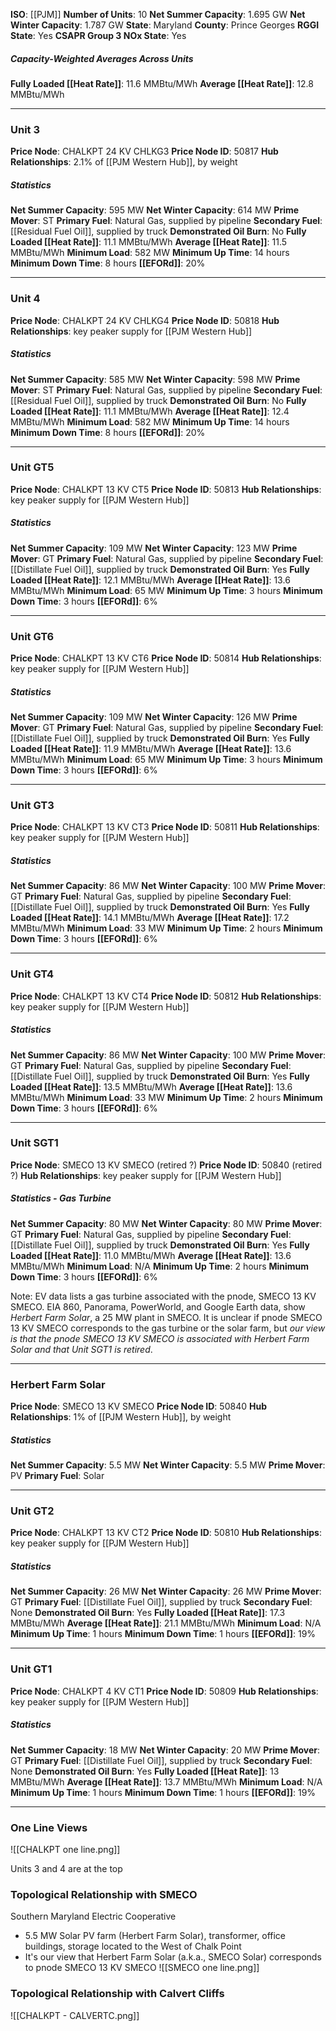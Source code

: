 **ISO**: [[PJM]]
**Number of Units**: 10
**Net Summer Capacity**: 1.695 GW
**Net Winter Capacity**: 1.787 GW
**State**: Maryland
**County**: Prince Georges
**RGGI State**: Yes
**CSAPR Group 3 NOx State**: Yes
##### Capacity-Weighted Averages Across Units
**Fully Loaded [[Heat Rate]]**: 11.6 MMBtu/MWh
**Average [[Heat Rate]]**: 12.8 MMBtu/MWh

---
### Unit 3
**Price Node**: CHALKPT 24 KV CHLKG3
**Price Node ID**: 50817
**Hub Relationships**: 2.1% of [[PJM Western Hub]], by weight
##### Statistics
**Net Summer Capacity**: 595 MW
**Net Winter Capacity**: 614 MW
**Prime Mover**: ST
**Primary Fuel**: Natural Gas, supplied by pipeline
**Secondary Fuel**: [[Residual Fuel Oil]], supplied by truck
**Demonstrated Oil Burn**: No
**Fully Loaded [[Heat Rate]]**: 11.1 MMBtu/MWh
**Average [[Heat Rate]]**: 11.5 MMBtu/MWh
**Minimum Load**: 582 MW
**Minimum Up Time**: 14 hours
**Minimum Down Time**: 8 hours
**[[EFORd]]**: 20%

---
### Unit 4
**Price Node**: CHALKPT 24 KV CHLKG4
**Price Node ID**: 50818
**Hub Relationships**: key peaker supply for [[PJM Western Hub]]
##### Statistics
**Net Summer Capacity**: 585 MW
**Net Winter Capacity**: 598 MW
**Prime Mover**: ST
**Primary Fuel**: Natural Gas, supplied by pipeline
**Secondary Fuel**: [[Residual Fuel Oil]], supplied by truck
**Demonstrated Oil Burn**: No
**Fully Loaded [[Heat Rate]]**: 11.1 MMBtu/MWh
**Average [[Heat Rate]]**: 12.4 MMBtu/MWh
**Minimum Load**: 582 MW
**Minimum Up Time**: 14 hours
**Minimum Down Time**: 8 hours
**[[EFORd]]**: 20%

---
### Unit GT5
**Price Node**: CHALKPT 13 KV CT5
**Price Node ID**: 50813
**Hub Relationships**: key peaker supply for [[PJM Western Hub]]
##### Statistics
**Net Summer Capacity**: 109 MW
**Net Winter Capacity**: 123 MW
**Prime Mover**: GT
**Primary Fuel**: Natural Gas, supplied by pipeline
**Secondary Fuel**: [[Distillate Fuel Oil]], supplied by truck
**Demonstrated Oil Burn**: Yes
**Fully Loaded [[Heat Rate]]**: 12.1 MMBtu/MWh
**Average [[Heat Rate]]**: 13.6 MMBtu/MWh
**Minimum Load**: 65 MW
**Minimum Up Time**: 3 hours
**Minimum Down Time**: 3 hours
**[[EFORd]]**: 6%

---
### Unit GT6
**Price Node**: CHALKPT 13 KV CT6
**Price Node ID**: 50814
**Hub Relationships**: key peaker supply for [[PJM Western Hub]]
##### Statistics
**Net Summer Capacity**: 109 MW
**Net Winter Capacity**: 126 MW
**Prime Mover**: GT
**Primary Fuel**: Natural Gas, supplied by pipeline
**Secondary Fuel**: [[Distillate Fuel Oil]], supplied by truck
**Demonstrated Oil Burn**: Yes
**Fully Loaded [[Heat Rate]]**: 11.9 MMBtu/MWh
**Average [[Heat Rate]]**: 13.6 MMBtu/MWh
**Minimum Load**: 65 MW
**Minimum Up Time**: 3 hours
**Minimum Down Time**: 3 hours
**[[EFORd]]**: 6%

---
### Unit GT3
**Price Node**: CHALKPT 13 KV CT3
**Price Node ID**: 50811
**Hub Relationships**: key peaker supply for [[PJM Western Hub]]
##### Statistics
**Net Summer Capacity**: 86 MW
**Net Winter Capacity**: 100 MW
**Prime Mover**: GT
**Primary Fuel**: Natural Gas, supplied by pipeline
**Secondary Fuel**: [[Distillate Fuel Oil]], supplied by truck
**Demonstrated Oil Burn**: Yes
**Fully Loaded [[Heat Rate]]**: 14.1 MMBtu/MWh
**Average [[Heat Rate]]**: 17.2 MMBtu/MWh
**Minimum Load**: 33 MW
**Minimum Up Time**: 2 hours
**Minimum Down Time**: 3 hours
**[[EFORd]]**: 6%

---
### Unit GT4
**Price Node**: CHALKPT 13 KV CT4
**Price Node ID**: 50812
**Hub Relationships**: key peaker supply for [[PJM Western Hub]]
##### Statistics
**Net Summer Capacity**: 86 MW
**Net Winter Capacity**: 100 MW
**Prime Mover**: GT
**Primary Fuel**: Natural Gas, supplied by pipeline
**Secondary Fuel**: [[Distillate Fuel Oil]], supplied by truck
**Demonstrated Oil Burn**: Yes
**Fully Loaded [[Heat Rate]]**: 13.5 MMBtu/MWh
**Average [[Heat Rate]]**: 13.6 MMBtu/MWh
**Minimum Load**: 33 MW
**Minimum Up Time**: 2 hours
**Minimum Down Time**: 3 hours
**[[EFORd]]**: 6%

---
### Unit SGT1
**Price Node**: SMECO 13 KV SMECO (retired ?)
**Price Node ID**: 50840 (retired ?)
**Hub Relationships**: key peaker supply for [[PJM Western Hub]]
##### Statistics - Gas Turbine
**Net Summer Capacity**: 80 MW
**Net Winter Capacity**: 80 MW
**Prime Mover**: GT
**Primary Fuel**: Natural Gas, supplied by pipeline
**Secondary Fuel**: [[Distillate Fuel Oil]], supplied by truck
**Demonstrated Oil Burn**: Yes
**Fully Loaded [[Heat Rate]]**: 11.0 MMBtu/MWh
**Average [[Heat Rate]]**: 13.6 MMBtu/MWh
**Minimum Load**: N/A
**Minimum Up Time**: 2 hours
**Minimum Down Time**: 3 hours
**[[EFORd]]**: 6%

Note: EV data lists a gas turbine associated with the pnode, SMECO 13 KV SMECO. EIA 860, Panorama, PowerWorld, and Google Earth data, show *Herbert Farm Solar*, a 25 MW plant in SMECO. It is unclear if pnode SMECO 13 KV SMECO corresponds to the gas turbine or the solar farm, but *our view is that the pnode SMECO 13 KV SMECO is associated with Herbert Farm Solar and that Unit SGT1 is retired*.

---
### Herbert Farm Solar
**Price Node**: SMECO 13 KV SMECO
**Price Node ID**: 50840
**Hub Relationships**: 1% of [[PJM Western Hub]], by weight

##### Statistics
**Net Summer Capacity**: 5.5 MW
**Net Winter Capacity**: 5.5 MW
**Prime Mover**: PV
**Primary Fuel**: Solar

---
### Unit GT2
**Price Node**: CHALKPT 13 KV CT2
**Price Node ID**: 50810
**Hub Relationships**: key peaker supply for [[PJM Western Hub]]
##### Statistics
**Net Summer Capacity**: 26 MW
**Net Winter Capacity**: 26 MW
**Prime Mover**: GT
**Primary Fuel**: [[Distillate Fuel Oil]], supplied by truck
**Secondary Fuel**: None
**Demonstrated Oil Burn**: Yes
**Fully Loaded [[Heat Rate]]**: 17.3 MMBtu/MWh
**Average [[Heat Rate]]**: 21.1 MMBtu/MWh
**Minimum Load**: N/A
**Minimum Up Time**: 1 hours
**Minimum Down Time**: 1 hours
**[[EFORd]]**: 19%

---
### Unit GT1
**Price Node**: CHALKPT 4 KV CT1
**Price Node ID**: 50809
**Hub Relationships**: key peaker supply for [[PJM Western Hub]]
##### Statistics
**Net Summer Capacity**: 18 MW
**Net Winter Capacity**: 20 MW
**Prime Mover**: GT
**Primary Fuel**: [[Distillate Fuel Oil]], supplied by truck
**Secondary Fuel**: None
**Demonstrated Oil Burn**: Yes
**Fully Loaded [[Heat Rate]]**: 13 MMBtu/MWh
**Average [[Heat Rate]]**: 13.7 MMBtu/MWh
**Minimum Load**: N/A
**Minimum Up Time**: 1 hours
**Minimum Down Time**: 1 hours
**[[EFORd]]**: 19%

---
### One Line Views
![[CHALKPT one line.png]]

Units 3 and 4 are at the top

### Topological Relationship with SMECO
Southern Maryland Electric Cooperative
- 5.5 MW Solar PV farm (Herbert Farm Solar), transformer, office buildings, storage located to the West of Chalk Point
- It's our view that Herbert Farm Solar (a.k.a., SMECO Solar) corresponds to pnode SMECO 13 KV SMECO
![[SMECO one line.png]]
### Topological Relationship with Calvert Cliffs
![[CHALKPT - CALVERTC.png]]